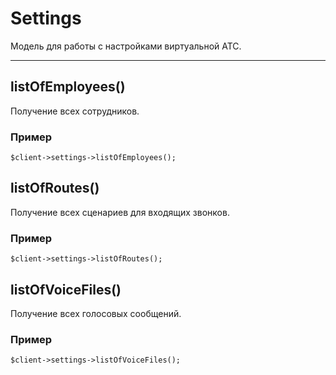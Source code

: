 # Settings

Модель для работы с настройками виртуальной АТС.
****

## listOfEmployees()

Получение всех сотрудников.

### Пример

```
$client->settings->listOfEmployees();

```

## listOfRoutes()

Получение всех сценариев для входящих звонков.

### Пример

```
$client->settings->listOfRoutes();

```

## listOfVoiceFiles()

Получение всех голосовых сообщений.

### Пример

```
$client->settings->listOfVoiceFiles();

```
